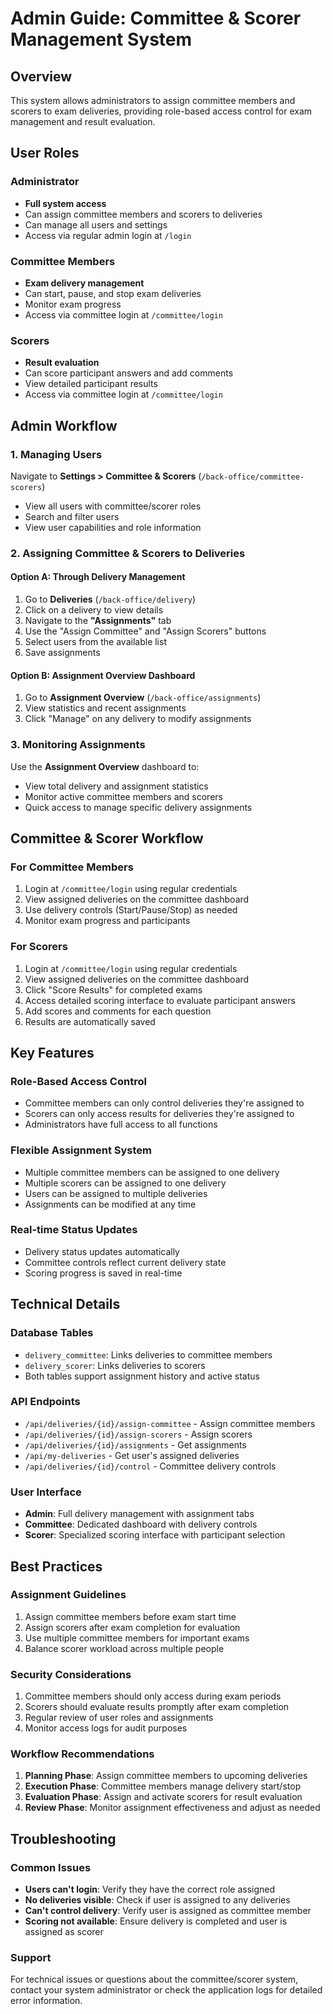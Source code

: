 # Admin Guide: Committee & Scorer Management System

## Overview
This system allows administrators to assign committee members and scorers to exam deliveries, providing role-based access control for exam management and result evaluation.

## User Roles

### Administrator
- **Full system access**
- Can assign committee members and scorers to deliveries
- Can manage all users and settings
- Access via regular admin login at `/login`

### Committee Members
- **Exam delivery management**
- Can start, pause, and stop exam deliveries
- Monitor exam progress
- Access via committee login at `/committee/login`

### Scorers
- **Result evaluation**
- Can score participant answers and add comments
- View detailed participant results
- Access via committee login at `/committee/login`

## Admin Workflow

### 1. Managing Users
Navigate to **Settings > Committee & Scorers** (`/back-office/committee-scorers`)
- View all users with committee/scorer roles
- Search and filter users
- View user capabilities and role information

### 2. Assigning Committee & Scorers to Deliveries

#### Option A: Through Delivery Management
1. Go to **Deliveries** (`/back-office/delivery`)
2. Click on a delivery to view details
3. Navigate to the **"Assignments"** tab
4. Use the "Assign Committee" and "Assign Scorers" buttons
5. Select users from the available list
6. Save assignments

#### Option B: Assignment Overview Dashboard
1. Go to **Assignment Overview** (`/back-office/assignments`)
2. View statistics and recent assignments
3. Click "Manage" on any delivery to modify assignments

### 3. Monitoring Assignments
Use the **Assignment Overview** dashboard to:
- View total delivery and assignment statistics
- Monitor active committee members and scorers
- Quick access to manage specific delivery assignments

## Committee & Scorer Workflow

### For Committee Members
1. Login at `/committee/login` using regular credentials
2. View assigned deliveries on the committee dashboard
3. Use delivery controls (Start/Pause/Stop) as needed
4. Monitor exam progress and participants

### For Scorers
1. Login at `/committee/login` using regular credentials
2. View assigned deliveries on the committee dashboard
3. Click "Score Results" for completed exams
4. Access detailed scoring interface to evaluate participant answers
5. Add scores and comments for each question
6. Results are automatically saved

## Key Features

### Role-Based Access Control
- Committee members can only control deliveries they're assigned to
- Scorers can only access results for deliveries they're assigned to
- Administrators have full access to all functions

### Flexible Assignment System
- Multiple committee members can be assigned to one delivery
- Multiple scorers can be assigned to one delivery
- Users can be assigned to multiple deliveries
- Assignments can be modified at any time

### Real-time Status Updates
- Delivery status updates automatically
- Committee controls reflect current delivery state
- Scoring progress is saved in real-time

## Technical Details

### Database Tables
- `delivery_committee`: Links deliveries to committee members
- `delivery_scorer`: Links deliveries to scorers
- Both tables support assignment history and active status

### API Endpoints
- `/api/deliveries/{id}/assign-committee` - Assign committee members
- `/api/deliveries/{id}/assign-scorers` - Assign scorers
- `/api/deliveries/{id}/assignments` - Get assignments
- `/api/my-deliveries` - Get user's assigned deliveries
- `/api/deliveries/{id}/control` - Committee delivery controls

### User Interface
- **Admin**: Full delivery management with assignment tabs
- **Committee**: Dedicated dashboard with delivery controls
- **Scorer**: Specialized scoring interface with participant selection

## Best Practices

### Assignment Guidelines
1. Assign committee members before exam start time
2. Assign scorers after exam completion for evaluation
3. Use multiple committee members for important exams
4. Balance scorer workload across multiple people

### Security Considerations
1. Committee members should only access during exam periods
2. Scorers should evaluate results promptly after exam completion
3. Regular review of user roles and assignments
4. Monitor access logs for audit purposes

### Workflow Recommendations
1. **Planning Phase**: Assign committee members to upcoming deliveries
2. **Execution Phase**: Committee members manage delivery start/stop
3. **Evaluation Phase**: Assign and activate scorers for result evaluation
4. **Review Phase**: Monitor assignment effectiveness and adjust as needed

## Troubleshooting

### Common Issues
- **Users can't login**: Verify they have the correct role assigned
- **No deliveries visible**: Check if user is assigned to any deliveries
- **Can't control delivery**: Verify user is assigned as committee member
- **Scoring not available**: Ensure delivery is completed and user is assigned as scorer

### Support
For technical issues or questions about the committee/scorer system, contact your system administrator or check the application logs for detailed error information.